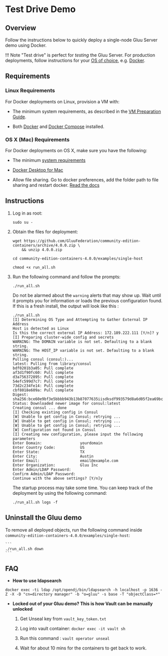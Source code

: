 # Test Drive Demo

## Overview

Follow the instructions below to quickly deploy a single-node Gluu Server demo using Docker. 

!!! Note
    "Test drive" is perfect for *testing* the Gluu Server. For production deployments, follow instructions for your [OS of choice](./index.md#supported-operating-systems), e.g. [Docker](./install-docker.md).  

## Requirements

### Linux Requirements

For Docker deployments on Linux, provision a VM with: 

- The minimum system requirements, as described in the [VM Preparation Guide](../installation-guide/index.md#system-requirements). 

- Both [Docker](https://docs.docker.com/install/linux/docker-ce/ubuntu/#install-using-the-convenience-script) and [Docker Compose](https://docs.docker.com/compose/install/#install-compose) installed. 

### OS X (Mac) Requirements

For Docker deployments on OS X, make sure you have the following:

- The minimum [system requirements](https://docs.docker.com/docker-for-mac/install/)

- [Docker Desktop for Mac](https://hub.docker.com/editions/community/docker-ce-desktop-mac) 

- Allow file sharing. Go to docker preferences, add the folder path to file sharing and restart docker. [Read the docs](https://docs.docker.com/docker-for-mac/osxfs/#namespaces) 

## Instructions

1. Log in as root:

    ```
    sudo su -
    ```

1. Obtain the files for deployment:
    
    ```
    wget https://github.com/GluuFederation/community-edition-containers/archive/4.0.0.zip \
        && unzip 4.0.0.zip
    ```
    
    ```
    cd community-edition-containers-4.0.0/examples/single-host
    ```
    
    ```
    chmod +x run_all.sh
    ```   

1.  Run the following command and follow the prompts:

    ```
    ./run_all.sh
    ```
    
    Do not be alarmed about the `warning` alerts that may show up. Wait until it prompts you for information or loads the previous configuration found. If this is a fresh install, the output will look like this :

    ```
    ./run_all.sh
    [I] Determining OS Type and Attempting to Gather External IP Address
    Host is detected as Linux
    Is this the correct external IP Address: 172.189.222.111 [Y/n]? y
    [I] Preparing cluster-wide config and secrets
    WARNING: The DOMAIN variable is not set. Defaulting to a blank string.
    WARNING: The HOST_IP variable is not set. Defaulting to a blank string.
    Pulling consul (consul:)...
    latest: Pulling from library/consul
    bdf0201b3a05: Pull complete
    af3d1f90fc60: Pull complete
    d3a756372895: Pull complete
    54efc599d7c7: Pull complete
    73d2c234fe14: Pull complete
    cbf8018e609a: Pull complete
    Digest: sha256:bce60e9bf3e5bbbb943b13b87077635iisdksdf993579d8a6d05f2ea69bccd
    Status: Downloaded newer image for consul:latest
    Creating consul ... done
    [I] Checking existing config in Consul
    [W] Unable to get config in Consul; retrying ...
    [W] Unable to get config in Consul; retrying ...
    [W] Unable to get config in Consul; retrying ...
    [W] Configuration not found in Consul
    [I] Creating new configuration, please input the following parameters
    Enter Domain:                 yourdomain
    Enter Country Code:           US
    Enter State:                  TX
    Enter City:                   Austin
    Enter Email:                  email@example.com
    Enter Organization:           Gluu Inc
    Enter Admin/LDAP Password:
    Confirm Admin/LDAP Password:
    Continue with the above settings? [Y/n]y
    ```

    The startup process may take some time. You can keep track of the deployment by using the following command:
    
    ```
    ./run_all.sh logs -f
    ```
    
## Uninstall the Gluu demo

To remove all deployed objects, run the following command inside `community-edition-containers-4.0.0/examples/single-host`: 
    
    ```
    ./run_all.sh down
    ```

## FAQ

- **How to use ldapsearch**

```
docker exec -ti ldap /opt/opendj/bin/ldapsearch -h localhost -p 1636 -Z -X -D "cn=directory manager" -b "o=gluu" -s base -T "objectClass=*"
```

- **Locked out of your Gluu demo? This is how Vault can be manually unlocked**

   1. Get Unseal key from `vault_key_token.txt`
   
   1. Log into vault container: `docker exec -it vault sh`
   
   1. Run this command : `vault operator unseal`
   
   1. Wait for about 10 mins for the containers to get back to work. 
